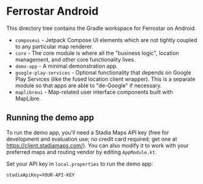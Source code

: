 # Ferrostar Android

This directory tree contains the Gradle workspace for Ferrostar on Android.

* `composeui` - Jetpack Compose UI elements which are not tightly coupled to any particular map renderer.
* `core` - The core module is where all the "business logic", location management, and other core functionality lives.
* `demo-app` - A minimal demonstration app.
* `google-play-services` - Optional functionality that depends on Google Play Services (like the fused location client wrapper). This is a separate module so that apps are able to "de-Google" if necessary.
* `maplibreui` - Map-related user interface components built with MapLibre.

## Running the demo app

To run the demo app, you'll need a Stadia Maps API key
(free for development and evaluation use; no credit card required; get one at https://client.stadiamaps.com/).
You can also modify it to work with your preferred maps and routing vendor by editing `AppModule.kt`.

Set your API key in `local.properties` to run the demo app:

```properties
stadiaApiKey=YOUR-API-KEY
```

